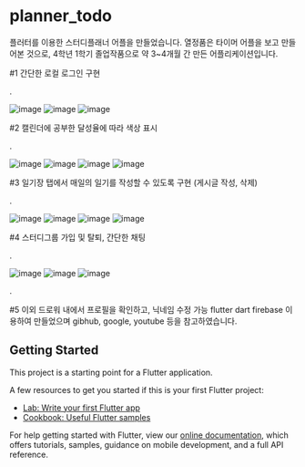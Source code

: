 # planner_todo

플러터를 이용한 스터디플래너 어플을 만들었습니다.
열정품은 타이머 어플을 보고 만들어본 것으로,
4학년 1학기 졸업작품으로 약 3~4개월 간 만든 어플리케이션입니다.



#1 간단한 로컬 로그인 구현

.

![image](https://user-images.githubusercontent.com/69645295/125265893-3c0f9b80-e340-11eb-9313-d011a3757e75.png) ![image](https://user-images.githubusercontent.com/69645295/125265969-4e89d500-e340-11eb-8ee5-817a64bcbd35.png) ![image](https://user-images.githubusercontent.com/69645295/125265985-5184c580-e340-11eb-8c99-2b55e666b3e2.png)





#2 캘린더에 공부한 달성율에 따라 색상 표시

.

![image](https://user-images.githubusercontent.com/69645295/125266248-9ad51500-e340-11eb-9b44-39e79eb90c8e.png)
![image](https://user-images.githubusercontent.com/69645295/125266256-9dd00580-e340-11eb-9008-418f72541a10.png)
![image](https://user-images.githubusercontent.com/69645295/125266265-a0325f80-e340-11eb-83f6-adc1fca20bb5.png)
![image](https://user-images.githubusercontent.com/69645295/125266272-a1fc2300-e340-11eb-80b2-9adbd172a3a8.png)





#3 일기장 탭에서 매일의 일기를 작성할 수 있도록 구현 (게시글 작성, 삭제)

.

![image](https://user-images.githubusercontent.com/69645295/125266388-be985b00-e340-11eb-80ef-886f1fc1e6f0.png)
![image](https://user-images.githubusercontent.com/69645295/125266394-c0fab500-e340-11eb-92bb-011b063d6425.png)
![image](https://user-images.githubusercontent.com/69645295/125266397-c22be200-e340-11eb-859b-ba9caa02ff73.png)
![image](https://user-images.githubusercontent.com/69645295/125266408-c48e3c00-e340-11eb-942d-f478bbb38c3d.png)





#4 스터디그룹 가입 및 탈퇴, 간단한 채팅

.


![image](https://user-images.githubusercontent.com/69645295/125266538-dff94700-e340-11eb-8fa8-3f0f92c523d0.png)
![image](https://user-images.githubusercontent.com/69645295/125266548-e25ba100-e340-11eb-95ad-86abb593a141.png)
![image](https://user-images.githubusercontent.com/69645295/125266559-e4bdfb00-e340-11eb-80d5-216623f24481.png)









.

#5 이외
드로워 내에서 프로필을 확인하고, 닉네임 수정 가능
flutter dart firebase 이용하여 만들었으며
gibhub, google, youtube 등을 참고하였습니다.












## Getting Started

This project is a starting point for a Flutter application.

A few resources to get you started if this is your first Flutter project:

- [Lab: Write your first Flutter app](https://flutter.dev/docs/get-started/codelab)
- [Cookbook: Useful Flutter samples](https://flutter.dev/docs/cookbook)

For help getting started with Flutter, view our
[online documentation](https://flutter.dev/docs), which offers tutorials,
samples, guidance on mobile development, and a full API reference.
